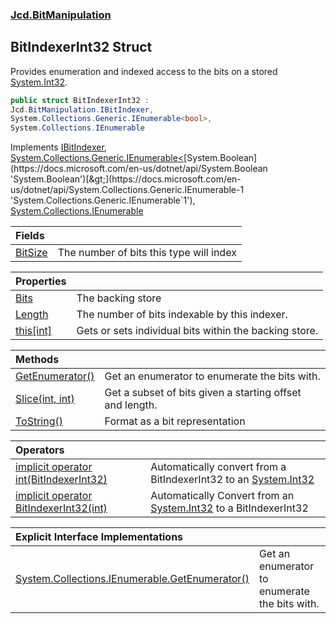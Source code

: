 ### [Jcd.BitManipulation](Jcd.BitManipulation.md 'Jcd.BitManipulation')

## BitIndexerInt32 Struct

Provides enumeration and indexed access to the bits on a stored [System.Int32](https://docs.microsoft.com/en-us/dotnet/api/System.Int32 'System.Int32').

```csharp
public struct BitIndexerInt32 :
Jcd.BitManipulation.IBitIndexer,
System.Collections.Generic.IEnumerable<bool>,
System.Collections.IEnumerable
```

Implements [IBitIndexer](Jcd.BitManipulation.IBitIndexer.md 'Jcd.BitManipulation.IBitIndexer'), [System.Collections.Generic.IEnumerable&lt;](https://docs.microsoft.com/en-us/dotnet/api/System.Collections.Generic.IEnumerable-1 'System.Collections.Generic.IEnumerable`1')[System.Boolean](https://docs.microsoft.com/en-us/dotnet/api/System.Boolean 'System.Boolean')[&gt;](https://docs.microsoft.com/en-us/dotnet/api/System.Collections.Generic.IEnumerable-1 'System.Collections.Generic.IEnumerable`1'), [System.Collections.IEnumerable](https://docs.microsoft.com/en-us/dotnet/api/System.Collections.IEnumerable 'System.Collections.IEnumerable')

| Fields | |
| :--- | :--- |
| [BitSize](Jcd.BitManipulation.BitIndexerInt32.BitSize.md 'Jcd.BitManipulation.BitIndexerInt32.BitSize') | The number of bits this type will index |

| Properties | |
| :--- | :--- |
| [Bits](Jcd.BitManipulation.BitIndexerInt32.Bits.md 'Jcd.BitManipulation.BitIndexerInt32.Bits') | The backing store |
| [Length](Jcd.BitManipulation.BitIndexerInt32.Length.md 'Jcd.BitManipulation.BitIndexerInt32.Length') | The number of bits indexable by this indexer. |
| [this[int]](Jcd.BitManipulation.BitIndexerInt32.this[int].md 'Jcd.BitManipulation.BitIndexerInt32.this[int]') | Gets or sets individual bits within the backing store. |

| Methods | |
| :--- | :--- |
| [GetEnumerator()](Jcd.BitManipulation.BitIndexerInt32.GetEnumerator().md 'Jcd.BitManipulation.BitIndexerInt32.GetEnumerator()') | Get an enumerator to enumerate the bits with. |
| [Slice(int, int)](Jcd.BitManipulation.BitIndexerInt32.Slice(int,int).md 'Jcd.BitManipulation.BitIndexerInt32.Slice(int, int)') | Get a subset of bits given a starting offset and length. |
| [ToString()](Jcd.BitManipulation.BitIndexerInt32.ToString().md 'Jcd.BitManipulation.BitIndexerInt32.ToString()') | Format as a bit representation |

| Operators | |
| :--- | :--- |
| [implicit operator int(BitIndexerInt32)](Jcd.BitManipulation.BitIndexerInt32.op_Implicitint(Jcd.BitManipulation.BitIndexerInt32).md 'Jcd.BitManipulation.BitIndexerInt32.op_Implicit int(Jcd.BitManipulation.BitIndexerInt32)') | Automatically convert from a BitIndexerInt32 to an [System.Int32](https://docs.microsoft.com/en-us/dotnet/api/System.Int32 'System.Int32') |
| [implicit operator BitIndexerInt32(int)](Jcd.BitManipulation.BitIndexerInt32.op_ImplicitJcd.BitManipulation.BitIndexerInt32(int).md 'Jcd.BitManipulation.BitIndexerInt32.op_Implicit Jcd.BitManipulation.BitIndexerInt32(int)') | Automatically Convert from an [System.Int32](https://docs.microsoft.com/en-us/dotnet/api/System.Int32 'System.Int32') to a BitIndexerInt32 |

| Explicit Interface Implementations | |
| :--- | :--- |
| [System.Collections.IEnumerable.GetEnumerator()](Jcd.BitManipulation.BitIndexerInt32.System.Collections.IEnumerable.GetEnumerator().md 'Jcd.BitManipulation.BitIndexerInt32.System.Collections.IEnumerable.GetEnumerator()') | Get an enumerator to enumerate the bits with. |
